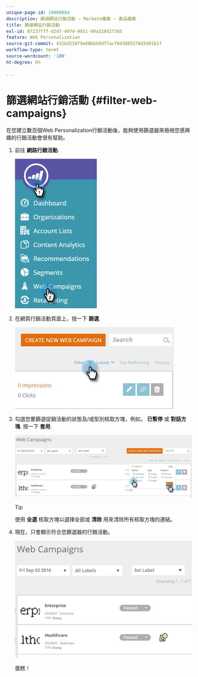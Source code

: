 ```yaml
---
unique-page-id: 10098884
description: 篩選網站行銷活動 — Marketo檔案 — 產品檔案
title: 篩選網站行銷活動
exl-id: 07237fff-02d7-4974-9651-09a328d27365
feature: Web Personalization
source-git-commit: 431bd258f9a68bbb9df7acf043085578d3d91b1f
workflow-type: tm+mt
source-wordcount: '100'
ht-degree: 0%

---
```


# 篩選網站行銷活動 {#filter-web-campaigns}

在您建立數百個Web Personalization行銷活動後，能夠使用篩選器來檢視您感興趣的行銷活動會很有幫助。

1. 前往 **網路行銷活動**.

   ![](assets/web-campaigns-hand-8.jpg)

1. 在網頁行銷活動頁面上，按一下 **篩選**.

   ![](assets/web-campaigns-page-filter-hand.jpg)

1. 勾選您要篩選促銷活動的狀態及/或型別核取方塊，例如， **已暫停** 或 **對話方塊**. 按一下 **套用**.

   ![](assets/web-campaigns-filters-hands.jpg)

   >[!TIP]
   >
   >使用 **全選** 核取方塊以選擇全部或 **清除** 用來清除所有核取方塊的連結。

1. 現在，只會顯示符合您篩選器的行銷活動。

   ![](assets/web-campaigns-filter-only-paused.jpg)

   蛋糕！
